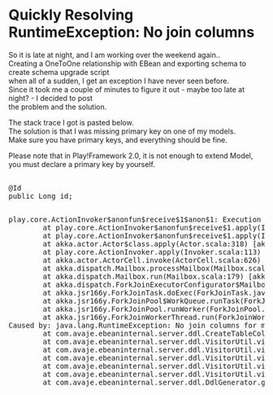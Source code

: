 <div class="mograblog" dir="ltr" style="text-align: left;" trbidi="on">

# Quickly Resolving RuntimeException: No join columns

So it is late at night, and I am working over the weekend again..  
Creating a OneToOne relationship with EBean and exporting schema to create schema upgrade script  
when all of a sudden, I get an exception I have never seen before.  
Since it took me a couple of minutes to figure it out - maybe too late at night? - I decided to post  
the problem and the solution.

The stack trace I got is pasted below.  
The solution is that I was missing primary key on one of my models.  
Make sure you have primary keys, and everything should be fine.  

Please note that in Play!Framework 2.0, it is not enough to extend Model,  
you must declare a primary key by yourself.  

<pre class="prettyprint">  
@Id   
public Long id;  
</pre>

<pre>  
play.core.ActionInvoker$anonfun$receive$1$anon$1: Execution exception [[RuntimeException: No join columns for models.Widget.icon]]  
        at play.core.ActionInvoker$anonfun$receive$1.apply(Invoker.scala:134) [play_2.9.1.jar:2.0.4]  
        at play.core.ActionInvoker$anonfun$receive$1.apply(Invoker.scala:115) [play_2.9.1.jar:2.0.4]  
        at akka.actor.Actor$class.apply(Actor.scala:318) [akka-actor.jar:2.0.2]  
        at play.core.ActionInvoker.apply(Invoker.scala:113) [play_2.9.1.jar:2.0.4]  
        at akka.actor.ActorCell.invoke(ActorCell.scala:626) [akka-actor.jar:2.0.2]  
        at akka.dispatch.Mailbox.processMailbox(Mailbox.scala:197) [akka-actor.jar:2.0.2]  
        at akka.dispatch.Mailbox.run(Mailbox.scala:179) [akka-actor.jar:2.0.2]  
        at akka.dispatch.ForkJoinExecutorConfigurator$MailboxExecutionTask.exec(AbstractDispatcher.scala:516) [akka-actor.jar:2.0.2]  
        at akka.jsr166y.ForkJoinTask.doExec(ForkJoinTask.java:259) [akka-actor.jar:2.0.2]  
        at akka.jsr166y.ForkJoinPool$WorkQueue.runTask(ForkJoinPool.java:975) [akka-actor.jar:2.0.2]  
        at akka.jsr166y.ForkJoinPool.runWorker(ForkJoinPool.java:1479) [akka-actor.jar:2.0.2]  
        at akka.jsr166y.ForkJoinWorkerThread.run(ForkJoinWorkerThread.java:104) [akka-actor.jar:2.0.2]  
Caused by: java.lang.RuntimeException: No join columns for models.Widget.icon  
        at com.avaje.ebeaninternal.server.ddl.CreateTableColumnVisitor.visitOneImported(CreateTableColumnVisitor.java:99) ~[ebean.jar:na]  
        at com.avaje.ebeaninternal.server.ddl.VisitorUtil.visit(VisitorUtil.java:109) ~[ebean.jar:na]  
        at com.avaje.ebeaninternal.server.ddl.VisitorUtil.visit(VisitorUtil.java:73) ~[ebean.jar:na]  
        at com.avaje.ebeaninternal.server.ddl.VisitorUtil.visitBean(VisitorUtil.java:62) ~[ebean.jar:na]  
        at com.avaje.ebeaninternal.server.ddl.VisitorUtil.visit(VisitorUtil.java:36) ~[ebean.jar:na]  
        at com.avaje.ebeaninternal.server.ddl.VisitorUtil.visit(VisitorUtil.java:22) ~[ebean.jar:na]  
        at com.avaje.ebeaninternal.server.ddl.DdlGenerator.generateCreateDdl(DdlGenerator.java:148) ~[ebean.jar:na]  
</pre>

</div>